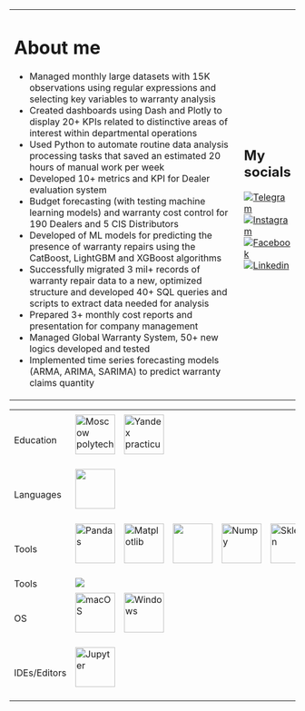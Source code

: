 <table>
<tr> 
<td width="550">
<h1>About me</h1>

- Managed monthly large datasets with 15K observations using regular expressions and selecting key variables to warranty analysis
- Created dashboards using Dash and Plotly to display 20+ KPIs related to distinctive areas of interest within departmental operations
- Used Python to automate routine data analysis processing tasks that saved an estimated 20 hours of manual work per week
- Developed 10+ metrics and KPI for Dealer evaluation system
- Budget forecasting (with testing machine learning models) and warranty cost control for 190 Dealers and 5 CIS Distributors
- Developed of ML models for predicting the presence of warranty repairs using the CatBoost, LightGBM and XGBoost algorithms
- Successfully migrated 3 mil+ records of warranty repair data to a new, optimized structure and developed 40+ SQL queries and scripts to extract data needed for analysis
- Prepared 3+ monthly cost reports and presentation for company management
- Managed Global Warranty System, 50+ new logics developed and tested
- Implemented time series forecasting models (ARMA, ARIMA, SARIMA) to predict warranty claims quantity

</td>
<td>
   <h2> My socials </h2>
   
   [![Telegram](https://img.shields.io/badge/Telegram-2CA5E0?style=for-the-badge&logo=telegram&logoColor=white)](https://t.me/alexeyfill)
   [![Instagram](https://img.shields.io/badge/Instagram-%23E4405F.svg?style=for-the-badge&logo=Instagram&logoColor=white)](https://www.instagram.com/filichkin_alexey)
   [![Facebook](https://img.shields.io/badge/Facebook-%231877F2.svg?style=for-the-badge&logo=Facebook&logoColor=white)](https://www.facebook.com/filichkin.alexey)
   [![Linkedin](https://img.shields.io/badge/linkedin-%230077B5.svg?style=for-the-badge&logo=linkedin&logoColor=white)](https://www.linkedin.com/in/alexey-filichkin-085569aa/)
</td>
</tr>
</table>
<table>

<td>
   <tr>
      <td> Education </td>
      <td>
          <img src="https://media.licdn.com/dms/image/D4E0BAQHB4beN1oZORg/company-logo_200_200/0/1666444213480?e=1722470400&v=beta&t=SEQMwcg42NQcs4byRoRfr4RMfsJdEjkoz9d-NrPQQAA" title="Moscow polytech" width="70"/>&nbsp;
      </td>
      <td>
           <img src="https://media.licdn.com/dms/image/C4E0BAQFvMau8fT9EaA/company-logo_100_100/0/1659612017327/__logo?e=1722470400&v=beta&t=geZfYtjn_AQrj5wvezd-gsAIZZwkmBHafdgzV6gF--M" title="Yandex practicum" width="70"/>&nbsp;
      </td>
      
  </tr>
  <tr>
      <td> Languages </td>
      <td>
          <img src="https://upload.wikimedia.org/wikipedia/commons/thumb/c/c3/Python-logo-notext.svg/242px-Python-logo-notext.svg.png" width="70"/>&nbsp;
      </td>
      
  </tr>
  <tr>
      <td> Tools </td>
      <td>
           <img src="https://pandas.pydata.org/docs/_static/pandas.svg" title="Pandas" width="70"/>&nbsp;
      </td>
      <td>
           <img src="https://matplotlib.org/stable/_static/logo_light.svg" title="Matplotlib" width="70"/>&nbsp;
      </td>
      <td>
           <img src="https://docs.scipy.org/doc/scipy/_static/logo.svg" width="70"/>&nbsp;
      </td>
      <td> 
           <img src="https://numpy.org/doc/stable/_static/numpylogo.svg" title="Numpy" width="70"/>&nbsp;
      </td>
     <td> 
           <img src="https://scikit-learn.org/stable/_static/scikit-learn-logo-small.png" title="Sklearn" width="70"/>&nbsp;
      </td>
      <td>
           <img src="https://upload.wikimedia.org/wikipedia/commons/thumb/8/8a/Plotly-logo.png/440px-Plotly-logo.png" width="70"/>&nbsp;
      </td> 
     <td>
           <img src="https://www.postgresql.org/media/img/about/press/elephant.png" width="70"/>&nbsp
      </td>
     <td>
           <img src="https://upload.wikimedia.org/wikipedia/commons/thumb/f/f3/Apache_Spark_logo.svg/500px-Apache_Spark_logo.svg.png" width="70"/>&nbsp
      </td>     
  </tr>
  
  <tr>
      <td> Tools </td>
      <td>
           <img src="https://ih1.redbubble.net/image.576093272.2529/fposter,small,wall_texture,square_product,1000x1000.u2.jpg"/>&nbsp;
      </td>
    
  </tr>



  
  <tr>
      <td> OS </td>
      <td>
           <img src="https://upload.wikimedia.org/wikipedia/de/b/b1/MacOS-Logo.svg" title="macOS" width="70"/>&nbsp;
      </td>
      <td>
           <img src="https://upload.wikimedia.org/wikipedia/commons/thumb/e/e2/Windows_logo_and_wordmark_-_2021.svg/420px-Windows_logo_and_wordmark_-_2021.svg.png" title="Windows" width="70"/>&nbsp;
      </td>
    
  </tr>
  <tr>
     <td> IDEs/Editors </td>
      <td>
           <img src="https://upload.wikimedia.org/wikipedia/commons/thumb/3/38/Jupyter_logo.svg/240px-Jupyter_logo.svg.png" title="Jupyter" width="70"/>&nbsp;
      </td>
      
  </tr>
</table>

